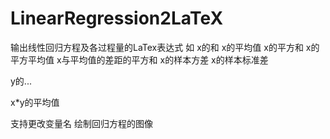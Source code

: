 # LinearRegression2LaTeX
输出线性回归方程及各过程量的LaTex表达式
如
x的和
x的平均值
x的平方和
x的平方平均值
x与平均值的差距的平方和
x的样本方差
x的样本标准差

y的...

x*y的平均值

支持更改变量名
绘制回归方程的图像
